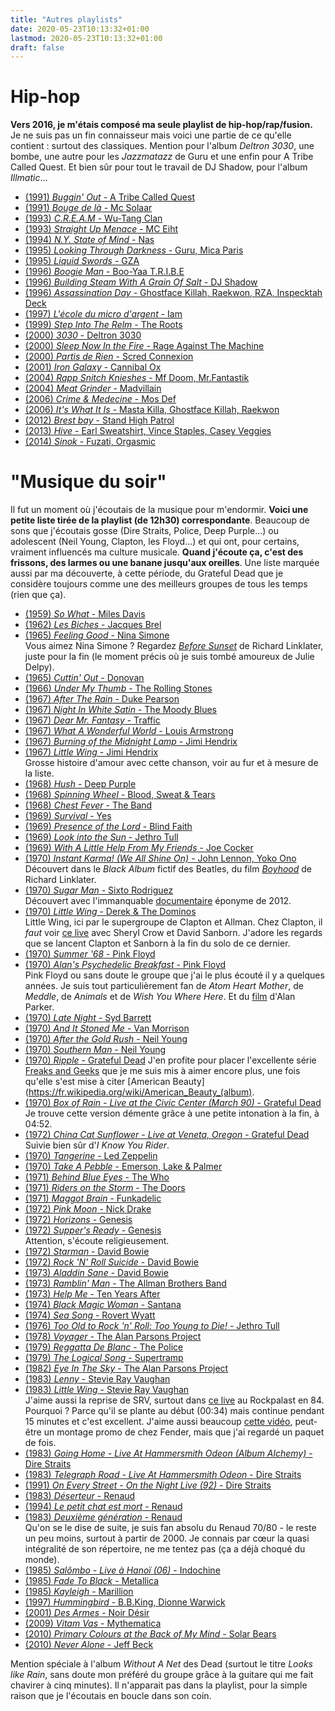 ```yaml
---
title: "Autres playlists"
date: 2020-05-23T10:13:32+01:00
lastmod: 2020-05-23T10:13:32+01:00
draft: false
---
```


# Hip-hop

**Vers 2016, je m'étais composé ma seule playlist de hip-hop/rap/fusion.** Je ne suis pas un fin connaisseur mais voici une partie de ce qu'elle contient : surtout des classiques. Mention pour l'album *Deltron 3030*, une bombe, une autre pour les *Jazzmatazz* de Guru et une enfin pour A Tribe Called Quest. Et bien sûr pour tout le travail de DJ Shadow, pour l'album *Illmatic*...

* [(1991) *Buggin' Out* - A Tribe Called Quest](https://www.youtube.com/watch?v=cxN4nKk2cfk)
* [(1991) *Bouge de là* - Mc Solaar](https://www.youtube.com/watch?v=rhvj9nTiSnM)
* [(1993) *C.R.E.A.M* - Wu-Tang Clan](https://www.youtube.com/watch?v=PBwAxmrE194)
* [(1993) *Straight Up Menace* - MC Eiht](https://www.youtube.com/watch?v=BCTN30-YOCQ)
* [(1994) *N.Y. State of Mind* - Nas](https://www.youtube.com/watch?v=hI8A14Qcv68)
* [(1995) *Looking Through Darkness* - Guru, Mica Paris](https://www.youtube.com/watch?v=IWF1tOGWZlg)
* [(1995) *Liquid Swords* - GZA](https://www.youtube.com/watch?v=wA49DaVmJWQ)
* [(1996) *Boogie Man* - Boo-Yaa T.R.I.B.E](https://www.youtube.com/watch?v=CBT_admt4n4)
* [(1996) *Building Steam With A Grain Of Salt* - DJ Shadow](https://www.youtube.com/watch?v=dcxsheROd3E)
* [(1996) *Assassination Day* - Ghostface Killah, Raekwon, RZA, Inspecktah Deck](https://www.youtube.com/watch?v=iehBqhtLGAs)
* [(1997) *L'école du micro d'argent* - Iam](https://www.youtube.com/watch?v=x4uHgwHdXOA)
* [(1999) *Step Into The Relm* - The Roots](https://www.youtube.com/watch?v=aMPVnsqXv4Y)
* [(2000) *3030* - Deltron 3030](https://www.youtube.com/watch?v=Q7_jbluF0qo)
* [(2000) *Sleep Now In the Fire* - Rage Against The Machine](https://www.youtube.com/watch?v=kl4wkIPiTcY)
* [(2000) *Partis de Rien* - Scred Connexion](https://www.youtube.com/watch?v=rNRkunIN2xQ)
* [(2001) *Iron Galaxy* - Cannibal Ox](https://www.youtube.com/watch?v=FBJghl_wmto)
* [(2004) *Rapp Snitch Knieshes* - Mf Doom, Mr.Fantastik](https://www.youtube.com/watch?v=A9hwx-yn6-k)
* [(2004) *Meat Grinder* - Madvillain](https://www.youtube.com/watch?v=x8Ru8d0l_fU)
* [(2006) *Crime & Medecine* - Mos Def](https://www.youtube.com/watch?v=a4ADSbrax2M)
* [(2006) *It's What It Is* - Masta Killa, Ghostface Killah, Raekwon](https://www.youtube.com/watch?v=JZb7YezDiOw)
* [(2012) *Brest bay* - Stand High Patrol](https://www.youtube.com/watch?v=9fygHXi85T4)
* [(2013) *Hive* - Earl Sweatshirt, Vince Staples, Casey Veggies](https://www.youtube.com/watch?v=0FcDXL5Aw0o)
* [(2014) *Sinok* - Fuzati, Orgasmic](https://www.youtube.com/watch?v=vdhBQQKiYlg)

# "Musique du soir"

Il fut un moment où j'écoutais de la musique pour m'endormir. **Voici une petite liste tirée de la playlist (de 12h30) correspondante**. Beaucoup de sons que j'écoutais gosse (Dire Straits, Police, Deep Purple...) ou adolescent (Neil Young, Clapton, les Floyd...) et qui ont, pour certains, vraiment influencés ma culture musicale. **Quand j'écoute ça, c'est des frissons, des larmes ou une banane jusqu'aux oreilles**. Une liste marquée aussi par ma découverte, à cette période, du Grateful Dead que je considère toujours comme une des meilleurs groupes de tous les temps (rien que ça).

* [(1959) *So What* - Miles Davis](https://www.youtube.com/watch?v=zqNTltOGh5c)
* [(1962) *Les Biches* - Jacques Brel](https://www.youtube.com/watch?v=qD4MVAcfny0)
* [(1965) *Feeling Good* - Nina Simone](https://www.youtube.com/watch?v=D5Y11hwjMNs)  
Vous aimez Nina Simone ? Regardez [*Before Sunset*](https://fr.wikipedia.org/wiki/Before_Sunset) de Richard Linklater, juste pour la fin (le moment précis où je suis tombé amoureux de Julie Delpy).
* [(1965) *Cuttin' Out* - Donovan](https://www.youtube.com/watch?v=669pr9tZdyg)
* [(1966) *Under My Thumb* - The Rolling Stones](https://www.youtube.com/watch?v=hM8XekYI8kI)  
* [(1967) *After The Rain* - Duke Pearson](https://www.youtube.com/watch?v=AUownIXdOyE)
* [(1967) *Night In White Satin* - The Moody Blues](https://www.youtube.com/watch?v=cs4RG9u8IVU)
* [(1967) *Dear Mr. Fantasy* - Traffic](https://www.youtube.com/watch?v=vxVlN-LzIks)
* [(1967) *What A Wonderful World* - Louis Armstrong](https://www.youtube.com/watch?v=CWzrABouyeE)
* [(1967) *Burning of the Midnight Lamp* - Jimi Hendrix](https://www.youtube.com/watch?v=BAL_NBTwj_A)
* [(1967) *Little Wing* - Jimi Hendrix](https://vimeo.com/166581864)  
Grosse histoire d'amour avec cette chanson, voir au fur et à mesure de la liste.
* [(1968) *Hush* - Deep Purple](https://www.youtube.com/watch?v=W1PNvopXjbg)
* [(1968) *Spinning Wheel* - Blood, Sweat & Tears](https://www.youtube.com/watch?v=SFEewD4EVwU)
* [(1968) *Chest Fever* - The Band](https://www.youtube.com/watch?v=h_7q9_EJYvE)
* [(1969) *Survival* - Yes](https://www.youtube.com/watch?v=mPivjmnus98)
* [(1969) *Presence of the Lord* - Blind Faith](https://www.youtube.com/watch?v=g69EWScWE0U)
* [(1969) *Look into the Sun* - Jethro Tull](https://www.youtube.com/watch?v=F_N51GePbY8)
* [(1969) *With A Little Help From My Friends* - Joe Cocker](https://www.youtube.com/watch?v=nCrlyX6XbTU)
* [(1970) *Instant Karma! (We All Shine On)* - John Lennon, Yoko Ono](https://www.youtube.com/watch?v=xLy2SaSQAtA)  
Découvert dans le *Black Album* fictif des Beatles, du film [*Boyhood*](https://fr.wikipedia.org/wiki/Boyhood) de Richard Linklater.
* [(1970) *Sugar Man* - Sixto Rodriguez](https://www.youtube.com/watch?v=E90_aL870ao)  
Découvert avec l'immanquable [documentaire](https://fr.wikipedia.org/wiki/Sugar_Man) éponyme de 2012.
* [(1970) *Little Wing* - Derek & The Dominos](https://www.youtube.com/watch?v=jLPHz8KT9No)  
Little Wing, ici par le supergroupe de Clapton et Allman. Chez Clapton, il *faut* voir [ce live](https://www.youtube.com/watch?v=iEuVH_16vRg) avec Sheryl Crow et David Sanborn. J'adore les regards que se lancent Clapton et Sanborn à la fin du solo de ce dernier.
* [(1970) *Summer '68* - Pink Floyd](https://www.youtube.com/watch?v=a0XCQhZfGVo)
* [(1970) *Alan's Psychedelic Breakfast* - Pink Floyd](https://www.youtube.com/watch?v=_7pkOZ5n6PQ)  
Pink Floyd ou sans doute le groupe que j'ai le plus écouté il y a quelques années. Je suis tout particulièrement fan de *Atom Heart Mother*, de *Meddle*, de *Animals* et de *Wish You Where Here*. Et du [film](https://fr.wikipedia.org/wiki/The_Wall_(film)) d'Alan Parker.
* [(1970) *Late Night* - Syd Barrett](https://www.youtube.com/watch?v=b9gM-blNvdM)
* [(1970) *And It Stoned Me* - Van Morrison](https://www.youtube.com/watch?v=AYqJtqyeilE)
* [(1970) *After the Gold Rush* - Neil Young](https://www.youtube.com/watch?v=d6Zf4D1tHdw)
* [(1970) *Southern Man* - Neil Young](https://www.youtube.com/watch?v=m5FCcDEA6mY)  
* [(1970) *Ripple* - Grateful Dead](https://www.youtube.com/watch?v=671AgW9xSiA)
J'en profite pour placer l'excellente série [Freaks and Geeks](https://fr.wikipedia.org/wiki/Freaks_and_Geeks) que je me suis mis à aimer encore plus, une fois qu'elle s'est mise à citer [American Beauty](https://fr.wikipedia.org/wiki/American_Beauty_(album).
* [(1970) *Box of Rain - Live at the Civic Center (March 90)* - Grateful Dead](https://archive.org/details/gd90-03-19.prefm-sbd.sacks.1526.sbeok.shnf/gd90-03-19d2t02.shn)  
Je trouve cette version démente grâce à une petite intonation à la fin, à 04:52.
* [(1972) *China Cat Sunflower - Live at Veneta, Oregon* - Grateful Dead](https://www.youtube.com/watch?v=3xvh0ercSOk)  
Suivie bien sûr d'*I Know You Rider*.
* [(1970) *Tangerine* - Led Zeppelin](https://www.youtube.com/watch?v=_0Auvlsv860)
* [(1970) *Take A Pebble* - Emerson, Lake & Palmer](https://www.youtube.com/watch?v=SrYbfQRlfwQ)
* [(1971) *Behind Blue Eyes* - The Who](https://www.youtube.com/watch?v=dMrImMedYRo)
* [(1971) *Riders on the Storm* - The Doors](https://www.youtube.com/watch?v=lS-af9Q-zvQ)
* [(1971) *Maggot Brain* - Funkadelic](https://www.youtube.com/watch?v=JOKn33-q4Ao)
* [(1972) *Pink Moon* - Nick Drake](https://www.youtube.com/watch?v=irq959oNVww)
* [(1972) *Horizons* - Genesis](https://www.youtube.com/watch?v=iEjiO4A-sHY)
* [(1972) *Supper's Ready* - Genesis](https://www.youtube.com/watch?v=szJq1lwnkNw)  
Attention, s'écoute religieusement.
* [(1972) *Starman* - David Bowie](https://www.youtube.com/watch?v=tRcPA7Fzebw)
* [(1972) *Rock 'N' Roll Suicide* - David Bowie](https://www.youtube.com/watch?v=9jg4ekLG9Zo)
* [(1973) *Aladdin Sane* - David Bowie](https://www.youtube.com/watch?v=q2y9inP4CqE)
* [(1973) *Ramblin' Man* - The Allman Brothers Band](https://www.youtube.com/watch?v=68X8o0S7vJc)
* [(1973) *Help Me* - Ten Years After](https://www.youtube.com/watch?v=RL48meWU9QE)
* [(1974) *Black Magic Woman* - Santana](https://www.youtube.com/watch?v=wyQUCYl-ocs)
* [(1974) *Sea Song* - Rovert Wyatt](https://www.youtube.com/watch?v=8Co0_BZiLdg)
* [(1976) *Too Old to Rock 'n' Roll: Too Young to Die!* - Jethro Tull](https://www.youtube.com/watch?v=H8uUh1xsL14)
* [(1978) *Voyager* - The Alan Parsons Project](https://www.youtube.com/watch?v=-rSrAj01KlQ)
* [(1979) *Reggatta De Blanc* - The Police](https://www.youtube.com/watch?v=EFkUS1sSoPA)
* [(1979) *The Logical Song* - Supertramp](https://www.youtube.com/watch?v=low6Coqrw9Y)
* [(1982) *Eye In The Sky* - The Alan Parsons Project](https://www.youtube.com/watch?v=jdyto5rf0HU)
* [(1983) *Lenny* - Stevie Ray Vaughan](https://www.youtube.com/watch?v=i5sqJNFFwqc)
* [(1983) *Little Wing* - Stevie Ray Vaughan](https://www.youtube.com/watch?v=An4uDegHB8s)  
J'aime aussi la reprise de SRV, surtout dans [ce live](https://www.youtube.com/watch?v=-pO6yg9KBGU) au Rockpalast en 84. Pourquoi ? Parce qu'il se plante au début (00:34) mais continue pendant 15 minutes et c'est excellent. J'aime aussi beaucoup [cette vidéo](https://www.dailymotion.com/video/xrt73), peut-être un montage promo de chez Fender, mais que j'ai regardé un paquet de fois.
* [(1983) *Going Home - Live At Hammersmith Odeon (Album Alchemy)* - Dire Straits](https://www.youtube.com/watch?v=gPA0gJG22I4)
* [(1983) *Telegraph Road - Live At Hammersmith Odeon* - Dire Straits](https://www.youtube.com/watch?v=Q1Wp2ASqyxI)
* [(1991) *On Every Street - On the Night Live (92)* - Dire Straits](https://www.youtube.com/watch?v=_atRLSxfg_0)
* [(1983) *Déserteur* - Renaud](https://www.youtube.com/watch?v=vvolGwaMOUs)
* [(1994) *Le petit chat est mort* - Renaud](https://www.youtube.com/watch?v=L7EhGkLsKs8)
* [(1983) *Deuxième génération* - Renaud](https://www.youtube.com/watch?v=S2I8f023eEY)  
 Qu'on se le dise de suite, je suis fan absolu du Renaud 70/80 - le reste un peu moins, surtout à partir de 2000. Je connais par cœur la quasi intégralité de son répertoire, ne me tentez pas (ça a déjà choqué du monde).
* [(1985) *Salômbo - Live à Hanoï (06)* - Indochine](https://www.youtube.com/watch?v=johHDK5HzA8)
* [(1985) *Fade To Black* - Metallica](https://www.youtube.com/watch?v=WEQnzs8wl6E)
* [(1985) *Kayleigh* - Marillion](https://www.youtube.com/watch?v=OQ4oaLUilBc)
* [(1997) *Hummingbird* - B.B.King, Dionne Warwick](https://www.youtube.com/watch?v=Cw4fkhaZ1iM)
* [(2001) *Des Armes* - Noir Désir](https://www.youtube.com/watch?v=Wl9OIja-EmM)
* [(2009) *Vitam Vas* - Mythematica](https://www.youtube.com/watch?v=2vnSc4NjCkw)
* [(2010) *Primary Colours at the Back of My Mind* - Solar Bears](https://www.youtube.com/watch?v=Lso2yyOXjS0)
* [(2010) *Never Alone* - Jeff Beck](https://www.youtube.com/watch?v=swTGeHNDIjo)

Mention spéciale à l'album *Without A Net* des Dead (surtout le titre *Looks like Rain*, sans doute mon préféré du groupe grâce à la guitare qui me fait chavirer à cinq minutes). Il n'apparait pas dans la playlist, pour la simple raison que je l'écoutais en boucle dans son coin.
